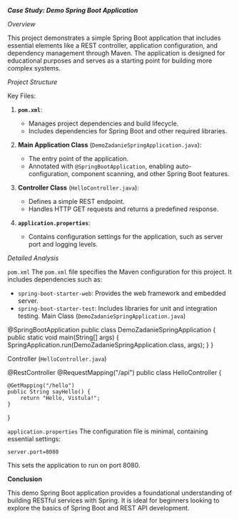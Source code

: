 _**Case Study: Demo Spring Boot Application**_

*Overview*

This project demonstrates a simple Spring Boot application that includes essential elements like a REST controller, application configuration, and dependency management through Maven. The application is designed for educational purposes and serves as a starting point for building more complex systems.


*Project Structure*

Key Files:

1. **`pom.xml`**:
   - Manages project dependencies and build lifecycle.
   - Includes dependencies for Spring Boot and other required libraries.

2. **Main Application Class** (`DemoZadanieSpringApplication.java`):
   - The entry point of the application.
   - Annotated with `@SpringBootApplication`, enabling auto-configuration, component scanning, and other Spring Boot features.

3. **Controller Class** (`HelloController.java`):
   - Defines a simple REST endpoint.
   - Handles HTTP GET requests and returns a predefined response.

4. **`application.properties`**:
   - Contains configuration settings for the application, such as server port and logging levels.


*Detailed Analysis*

`pom.xml`
The `pom.xml` file specifies the Maven configuration for this project. It includes dependencies such as:
- `spring-boot-starter-web`: Provides the web framework and embedded server.
- `spring-boot-starter-test`: Includes libraries for unit and integration testing.
Main Class (`DemoZadanieSpringApplication.java`)

@SpringBootApplication
public class DemoZadanieSpringApplication {
    public static void main(String[] args) {
        SpringApplication.run(DemoZadanieSpringApplication.class, args);
    }
}

Controller (`HelloController.java`)

@RestController
@RequestMapping("/api")
public class HelloController {

    @GetMapping("/hello")
    public String sayHello() {
        return "Hello, Vistula!";
    }
}

`application.properties`
The configuration file is minimal, containing essential settings:
```properties
server.port=8080
```
This sets the application to run on port 8080.

**Conclusion**

This demo Spring Boot application provides a foundational understanding of building RESTful services with Spring. It is ideal for beginners looking to explore the basics of Spring Boot and REST API development.
